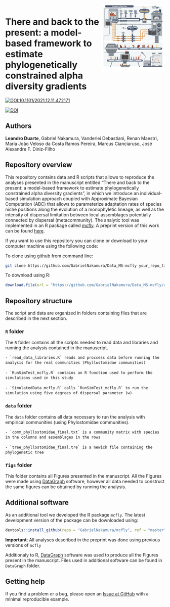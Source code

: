 
<img src="figs/Fig1.png" alt="mcfly logo" width="200px" align="right"/>

# There and back to the present: a model-based framework to estimate phylogenetically constrained alpha diversity gradients

[![DOI:10.1101/2021.12.11.472171](http://img.shields.io/badge/DOI-10.1101/2021.12.11.472171-B31B1B.svg)](https://www.biorxiv.org/content/10.1101/2021.12.11.472171v1)

[![DOI](https://zenodo.org/badge/438417407.svg)](https://zenodo.org/badge/latestdoi/438417407)

## Authors

**Leandro Duarte**, Gabriel Nakamura, Vanderlei Debastiani, Renan
Maestri, Maria João Veloso da Costa Ramos Pereira, Marcus Cianciaruso,
José Alexandre F. Diniz-Filho

## Repository overview

This repository contains data and R scripts that allows to reproduce the
analyses presented in the manuscript entitled “There and back to the
present: a model-based framework to estimate phylogenetically
constrained alpha diversity gradients”, in which we introduce an
individual-based simulation approach coupled with Approximate Bayesian
Computation (ABC) that allows to parameterize adaptation rates of
species niche positions along the evolution of a monophyletic lineage,
as well as the intensity of dispersal limitation between local
assemblages potentially connected by dispersal (metacommunity). The
analytic tool was implemented in an R package called
[mcfly](https://github.com/GabrielNakamura/mcfly). A preprint version of
this work can be found
[here](https://www.biorxiv.org/content/10.1101/2021.12.11.472171v1).

If you want to use this repository you can clone or download to your
computer machine using the following code:

To clone using github from command line:

``` bash
git clone https://github.com/GabrielNakamura/Data_MS-mcfly your_repo_title
```

To download using R:

``` r
download.file(url = "https://github.com/GabrielNakamura/Data_MS-mcfly/archive/main.zip", destfile = "Data_MS-mcfly.zip")
```

## Repository structure

The script and data are organized in folders containing files that are
described in the next section.

### `R` folder

The `R` folder contains all the scripts needed to read data and
libraries and running the analysis contained in the manuscript.

    - `read_data_libraries.R` reads and proccess data before running the analysis for the real communities (Phyllostomidae communities)

    - `RunSimTest_mcfly.R` contains an R function used to perform the simulations used in this study

    - `SimulatedData_mcfly.R` calls `RunSimTest_mcfly.R` to run the simulation using five degrees of dispersal parameter (w) 

### `data` folder

The `data` folder contains all data necessary to run the analysis with
empirical communities (using Phylostomidae communities).

    - `comm_phyllostomidae_final.txt` is a community matrix with species in the columns and assemblages in the rows

    - `tree_phyllostomidae_final.tre` is a newick file containing the phylogenetic tree

### `figs` folder

This folder contains all Figures presented in the manuscript. All the
Figures were made using
[DataGraph](https://apps.apple.com/us/app/datagraph/id407412840?mt=12)
software, however all data needed to construct the same figures can be
obtained by running the analysis.

## Additional software

As an additional tool we developed the R package `mcfly`. The latest
development version of the package can be downloaded using:

``` r
devtools::install_github(repo = "GabrielNakamura/mcfly", ref = "master")
```

**Important**: All analyses described in the preprint was done using
previous versions of `mcfly`

Additionaly to R,
[DataGraph](https://apps.apple.com/us/app/datagraph/id407412840?mt=12)
software was used to produce all the Figures present in the manuscript.
Files used in additional software can be found in `DataGraph` folder.

## Getting help

If you find a problem or a bug, please open an [Issue at
GitHub](https://github.com/GabrielNakamura/Data_MS-mcfly/issues) with a
minimal reproducible example.
